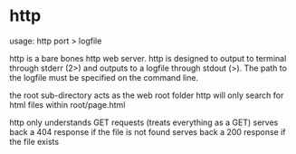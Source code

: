 # http
usage: http port > logfile

http is a bare bones http web server.
http is designed to output to terminal through stderr (2>) and outputs to a logfile through stdout (>). The path to the logfile must be specified on the command line.

the root sub-directory acts as the web root folder
http will only search for html files within root/page.html

http only understands GET requests (treats everything as a GET)
serves back a 404 response if the file is not found
serves back a 200 response if the file exists
